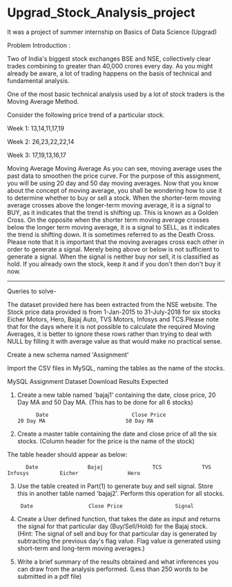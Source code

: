 # Upgrad_Stock_Analysis_project
It was a project of summer internship on Basics of Data Science (Upgrad)

Problem Introduction :

Two of India's biggest stock exchanges BSE and NSE, collectively clear trades combining to greater than 40,000 crores every day. As you might already be aware, a lot of trading happens on the basis of technical and fundamental analysis.

One of the most basic technical analysis used by a lot of stock traders is the Moving Average Method. 

Consider the following price trend of a particular stock.

Week 1: 13,14,11,17,19

Week 2: 26,23,22,22,14

Week 3: 17,19,13,16,17

Moving Average
Moving Average
As you can see, moving average uses the past data to smoothen the price curve. For the purpose of this assignment, you will be using 20 day and 50 day moving averages.
Now that you know about the concept of moving average, you shall be wondering how to use it to determine whether to buy or sell a stock.
When the shorter-term moving average crosses above the longer-term moving average, it is a signal to BUY, as it indicates that the trend is shifting up. This is known as a Golden Cross.
On the opposite when the shorter term moving average crosses below the longer term moving average, it is a signal to SELL, as it indicates the trend is shifting down. It is sometimes referred to as the Death Cross.
Please note that it is important that the moving averages cross each other in order to generate a signal. Merely being above or below is not sufficient to generate a signal.
When the signal is neither buy nor sell, it is classified as hold. If you already own the stock, keep it and if you don't then don't buy it now.
 
 --------------------------------------------------------------------------------------------------------------------------------------------------------------------------------
 Queries to solve-
 
 The dataset provided here has been extracted from the NSE website. The Stock price data provided is from 1-Jan-2015 to 31-July-2018 for six stocks Eicher Motors, Hero, Bajaj Auto, TVS Motors, Infosys and TCS.Please note that for the days where it is not possible to calculate the required Moving Averages, it is better to ignore these rows rather than trying to deal with NULL by filling it with average value as that would make no practical sense.
 
Create a new schema named 'Assignment'

Import the CSV files in MySQL, naming the tables as the name of the stocks. 

MySQL Assignment Dataset
Download
Results Expected
1. Create a new table named 'bajaj1' containing the date, close price, 20 Day MA and 50 Day MA. (This has to be done for all 6 stocks)

 

             Date            	            Close Price             	              20 Day MA           	             50 Day MA               
 

2. Create a master table containing the date and close price of all the six stocks. (Column header for the price is the name of the stock)

 

The table header should appear as below:

 

          Date         	      Bajaj        	       TCS      	   TVS      	     Infosys   	      Eicher       	        Hero         
 

3. Use the table created in Part(1) to generate buy and sell signal. Store this in another table named 'bajaj2'. Perform this operation for all stocks.

 

        Date      	          Close Price       	      Signal        
 

4. Create a User defined function, that takes the date as input and returns the signal for that particular day (Buy/Sell/Hold) for the Bajaj stock. (Hint: The signal of sell and buy for that particular day is generated by subtracting the previous day's flag value. Flag value is generated using short-term and long-term moving averages.)

 

5. Write a brief summary of the results obtained and what inferences you can draw from the analysis performed. (Less than 250 words to be submitted in a pdf file)
